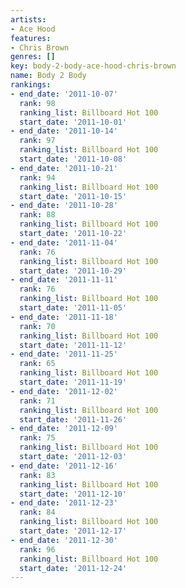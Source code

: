 ```yaml
---
artists:
- Ace Hood
features:
- Chris Brown
genres: []
key: body-2-body-ace-hood-chris-brown
name: Body 2 Body
rankings:
- end_date: '2011-10-07'
  rank: 98
  ranking_list: Billboard Hot 100
  start_date: '2011-10-01'
- end_date: '2011-10-14'
  rank: 97
  ranking_list: Billboard Hot 100
  start_date: '2011-10-08'
- end_date: '2011-10-21'
  rank: 94
  ranking_list: Billboard Hot 100
  start_date: '2011-10-15'
- end_date: '2011-10-28'
  rank: 88
  ranking_list: Billboard Hot 100
  start_date: '2011-10-22'
- end_date: '2011-11-04'
  rank: 76
  ranking_list: Billboard Hot 100
  start_date: '2011-10-29'
- end_date: '2011-11-11'
  rank: 76
  ranking_list: Billboard Hot 100
  start_date: '2011-11-05'
- end_date: '2011-11-18'
  rank: 70
  ranking_list: Billboard Hot 100
  start_date: '2011-11-12'
- end_date: '2011-11-25'
  rank: 65
  ranking_list: Billboard Hot 100
  start_date: '2011-11-19'
- end_date: '2011-12-02'
  rank: 71
  ranking_list: Billboard Hot 100
  start_date: '2011-11-26'
- end_date: '2011-12-09'
  rank: 75
  ranking_list: Billboard Hot 100
  start_date: '2011-12-03'
- end_date: '2011-12-16'
  rank: 83
  ranking_list: Billboard Hot 100
  start_date: '2011-12-10'
- end_date: '2011-12-23'
  rank: 84
  ranking_list: Billboard Hot 100
  start_date: '2011-12-17'
- end_date: '2011-12-30'
  rank: 96
  ranking_list: Billboard Hot 100
  start_date: '2011-12-24'
---
```


